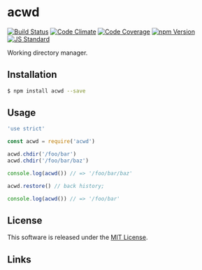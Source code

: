 acwd
==========

<!---
This file is generated by ape-tmpl. Do not update manually.
--->

<!-- Badge Start -->
<a name="badges"></a>

[![Build Status][bd_travis_shield_url]][bd_travis_url]
[![Code Climate][bd_codeclimate_shield_url]][bd_codeclimate_url]
[![Code Coverage][bd_codeclimate_coverage_shield_url]][bd_codeclimate_url]
[![npm Version][bd_npm_shield_url]][bd_npm_url]
[![JS Standard][bd_standard_shield_url]][bd_standard_url]

[bd_repo_url]: https://github.com/a-labo/acwd
[bd_travis_url]: http://travis-ci.org/a-labo/acwd
[bd_travis_shield_url]: http://img.shields.io/travis/a-labo/acwd.svg?style=flat
[bd_travis_com_url]: http://travis-ci.com/a-labo/acwd
[bd_travis_com_shield_url]: https://api.travis-ci.com/a-labo/acwd.svg?token=
[bd_license_url]: https://github.com/a-labo/acwd/blob/master/LICENSE
[bd_codeclimate_url]: http://codeclimate.com/github/a-labo/acwd
[bd_codeclimate_shield_url]: http://img.shields.io/codeclimate/github/a-labo/acwd.svg?style=flat
[bd_codeclimate_coverage_shield_url]: http://img.shields.io/codeclimate/coverage/github/a-labo/acwd.svg?style=flat
[bd_gemnasium_url]: https://gemnasium.com/a-labo/acwd
[bd_gemnasium_shield_url]: https://gemnasium.com/a-labo/acwd.svg
[bd_npm_url]: http://www.npmjs.org/package/acwd
[bd_npm_shield_url]: http://img.shields.io/npm/v/acwd.svg?style=flat
[bd_standard_url]: http://standardjs.com/
[bd_standard_shield_url]: https://img.shields.io/badge/code%20style-standard-brightgreen.svg

<!-- Badge End -->


<!-- Description Start -->
<a name="description"></a>

Working directory manager.

<!-- Description End -->


<!-- Overview Start -->
<a name="overview"></a>



<!-- Overview End -->


<!-- Sections Start -->
<a name="sections"></a>

<!-- Section from "doc/guides/01.Installation.md.hbs" Start -->

<a name="section-doc-guides-01-installation-md"></a>
Installation
-----

```bash
$ npm install acwd --save
```


<!-- Section from "doc/guides/01.Installation.md.hbs" End -->

<!-- Section from "doc/guides/02.Usage.md.hbs" Start -->

<a name="section-doc-guides-02-usage-md"></a>
Usage
---------

```javascript
'use strict'

const acwd = require('acwd')

acwd.chdir('/foo/bar')
acwd.chdir('/foo/bar/baz')

console.log(acwd()) // => '/foo/bar/baz'

acwd.restore() // back history;

console.log(acwd()) // => '/foo/bar'

```


<!-- Section from "doc/guides/02.Usage.md.hbs" End -->


<!-- Sections Start -->


<!-- LICENSE Start -->
<a name="license"></a>

License
-------
This software is released under the [MIT License](https://github.com/a-labo/acwd/blob/master/LICENSE).

<!-- LICENSE End -->


<!-- Links Start -->
<a name="links"></a>

Links
------



<!-- Links End -->
